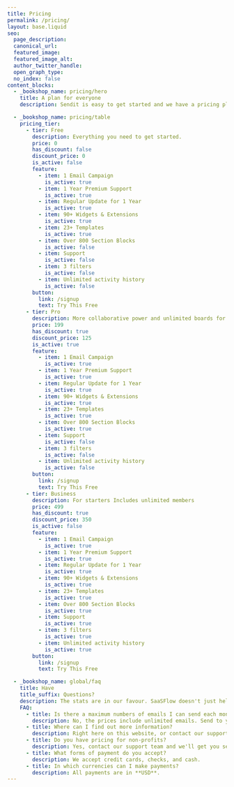 ```yaml
---
title: Pricing
permalink: /pricing/
layout: base.liquid
seo:
  page_description: 
  canonical_url: 
  featured_image: 
  featured_image_alt: 
  author_twitter_handle: 
  open_graph_type:
  no_index: false
content_blocks:
  - _bookshop_name: pricing/hero
    title: A plan for everyone
    description: Sendit is easy to get started and we have a pricing plan for businesses of all sizes.

  - _bookshop_name: pricing/table
    pricing_tier:
      - tier: Free
        description: Everything you need to get started.
        price: 0
        has_discount: false
        discount_price: 0
        is_active: false
        feature:
          - item: 1 Email Campaign
            is_active: true
          - item: 1 Year Premium Support
            is_active: true
          - item: Regular Update for 1 Year
            is_active: true
          - item: 90+ Widgets & Extensions
            is_active: true
          - item: 23+ Templates
            is_active: true
          - item: Over 800 Section Blocks
            is_active: false
          - item: Support
            is_active: false
          - item: 3 filters
            is_active: false
          - item: Unlimited activity history
            is_active: false
        button:
          link: /signup
          text: Try This Free
      - tier: Pro
        description: More collaborative power and unlimited boards for fast-growing.
        price: 199
        has_discount: true
        discount_price: 125
        is_active: true
        feature:
          - item: 1 Email Campaign
            is_active: true
          - item: 1 Year Premium Support
            is_active: true
          - item: Regular Update for 1 Year
            is_active: true
          - item: 90+ Widgets & Extensions
            is_active: true
          - item: 23+ Templates
            is_active: true
          - item: Over 800 Section Blocks
            is_active: true
          - item: Support
            is_active: false
          - item: 3 filters
            is_active: false
          - item: Unlimited activity history
            is_active: false
        button:
          link: /signup
          text: Try This Free
      - tier: Business
        description: For starters Includes unlimited members
        price: 499
        has_discount: true
        discount_price: 350
        is_active: false
        feature:
          - item: 1 Email Campaign
            is_active: true
          - item: 1 Year Premium Support
            is_active: true
          - item: Regular Update for 1 Year
            is_active: true
          - item: 90+ Widgets & Extensions
            is_active: true
          - item: 23+ Templates
            is_active: true
          - item: Over 800 Section Blocks
            is_active: true
          - item: Support
            is_active: true
          - item: 3 filters
            is_active: true
          - item: Unlimited activity history
            is_active: true
        button:
          link: /signup
          text: Try This Free

  - _bookshop_name: global/faq
    title: Have
    title_suffix: Questions?
    description: The stats are in our favour. SaaSFlow doesn't just help you with your email marketing, we get you customer relationships that last.
    FAQ:
      - title: Is there a maximum numbers of emails I can send each month?
        description: No, the prices include unlimited emails. Send to your heart's content.
      - title: Where can I find out more information?
        description: Right here on this website, or contact our support team.
      - title: Do you have pricing for non-profits?
        description: Yes, contact our support team and we'll get you set up on our non-profit plan.
      - title: What forms of payment do you accept?
        description: We accept credit cards, checks, and cash.
      - title: In which currencies can I make payments?
        description: All payments are in **USD**.
---
```

